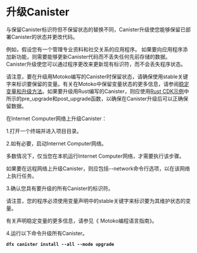 # 升级Canister

与保留Canister标识符但不保留状态的替换不同，Canister升级使您能够保留已部署Canister的状态并更改代码。

例如，假设您有一个管理专业资料和社交关系的应用程序。 如果要向应用程序添加新功能，则需要能够更新Canister代码而不丢失任何先前存储的数据。 Canister升级使您可以通过程序更改来更新现有标识符，而不会丢失程序状态。

请注意，要在升级用Motoko编写的Canister时保留状态，请确保使用stable关键字来标识要保留的变量。有关在Motoko中保留变量状态的更多信息，请参阅[稳定变量和升级方法](https://sdk.dfinity.org/docs/language-guide/upgrades.html)。如果要升级用Rust编写的Canister，则应使用[Rust CDK示例](https://github.com/dfinity/cdk-rs/blob/master/examples/asset_storage/src/asset_storage_rs/lib.rs)中所示的pre\_upgrade和post\_upgrade函数，以确保在Canister升级后可以正确保留数据。

在Internet Computer网络上升级Canister：

1.打开一个终端并进入项目目录。

2.如有必要，启动Internet Computer网络。

多数情况下，仅当您在本机运行Internet Computer网络，才需要执行该步骤。

如果要在远程网络上升级Canister，则应包括--network命令行选项，以在该网络上执行任务。

3.确认您具有要升级的所有Canister的标识符。

请注意，您的程序必须使用变量声明中的stable关键字来标识要为其维护状态的变量。

有关声明稳定变量的更多信息，请参见《 Motoko编程语言指南》。

4.运行以下命令升级所有Canister。

**`dfx canister install --all --mode upgrade`**

